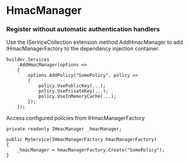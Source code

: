 
# HmacManager


### Register without automatic authentication handlers

Use the IServiceCollection extension method AddHmacManager to add IHmacManagerFactory to the dependency injection container. 

    builder.Services
        .AddHmacManager(options =>
        {
            options.AddPolicy("SomePolicy", policy =>
            {
                policy.UsePublicKey(...);
                policy.UsePrivateKey(...);
                policy.UseInMemoryCache(...);
            });
        });

Access configured policies from IHmacManagerFactory

    private readonly IHmacManager _hmacManager;

    public MyService(IHmacManagerFactory hmacManagerFactory)
    {
        _hmacManager = hmacManagerFactory.Create("SomePolicy");
    }